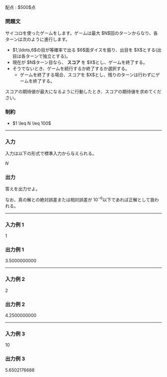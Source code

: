 
<div>

<span>

<span>

<p>
配点 : $500$点
</p>

<div>

<section>

### **問題文**

<p>
サイコロを使ったゲームをします。ゲームは最大 $N$回のターンからなり、各ターンは次のように進行します。
</p>

<ul>

<li>
$1,\ldots,6$の目が等確率で出る $6$面ダイスを振り、出目を $X$とする(出目は各ターンで独立とする)。
</li>

<li>
現在が $N$ターン目なら、
<strong>
スコア
</strong>
を $X$とし、ゲームを終了する。
</li>

<li>
そうでないとき、ゲームを続行するか終了するか選択する。
<ul>

<li>
ゲームを終了する場合、スコアを $X$とし、残りのターンは行わずにゲームを終了する。
</li>

</ul>

</li>

</ul>

<p>
スコアの期待値が最大になるように行動したとき、スコアの期待値を求めてください。
</p>

</section>

</div>

<div>

<section>

### **制約**

<ul>

<li>
$1 \leq N \leq 100$
</li>

</ul>

</section>

</div>

---

<div>

<div>

<section>

### **入力**

<p>
入力は以下の形式で標準入力から与えられる。
</p>

<div>

$N$
</div>

</section>

</div>

<div>

<section>

### **出力**

<p>
答えを出力せよ。

なお、真の解との絶対誤差または相対誤差が $10^{-6}$以下であれば正解として扱われる。
</p>

</section>

</div>

</div>

---

<div>

<section>

### **入力例 1**

<div>

1

</div>

</section>

</div>

<div>

<section>

### **出力例 1**

<div>

3.5000000000

</div>

</section>

</div>

---

<div>

<section>

### **入力例 2**

<div>

2

</div>

</section>

</div>

<div>

<section>

### **出力例 2**

<div>

4.2500000000

</div>

</section>

</div>

---

<div>

<section>

### **入力例 3**

<div>

10

</div>

</section>

</div>

<div>

<section>

### **出力例 3**

<div>

5.6502176688

</div>

</section>

</div>

</span>

</span>

</div>
